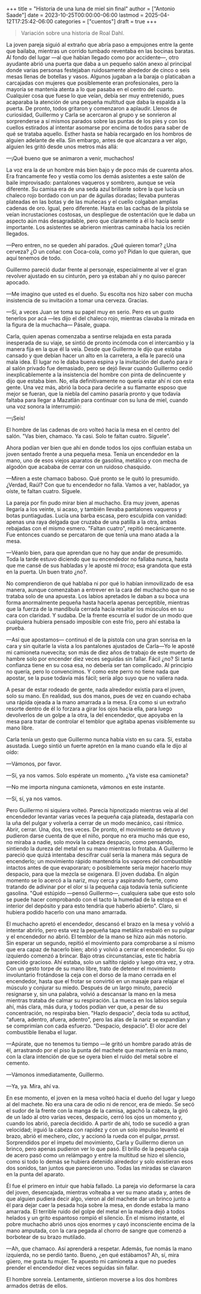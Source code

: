 +++
title = "Historia de una luna de miel sin final"
author = ["Antonio Saade"]
date = 2023-10-25T00:00:00-06:00
lastmod = 2025-04-12T17:25:42-06:00
categories = ["cuentos"]
draft = true
+++

> Variación sobre una historia de Roal Dahl.

La joven pareja siguió al extraño que abría paso a empujones entre la gente que bailaba, mientras un corrido tumbado reventaba en las bocinas baratas. Al fondo del lugar —al que habían llegado como por accidente—, otro ayudante abrió una puerta que daba a un pequeño salón anexo al principal donde varias personas festejaban ruidosamente alrededor de cinco o seis mesas llenas de botellas y vasos. Algunos jugaban a la baraja o platicaban a carcajadas con mujeres que posiblemente eran profesionales, pero la mayoría se mantenía atenta a lo que pasaba en el centro del cuarto. Cualquier cosa que fuese lo que veían, debía ser muy entretenido, pues acaparaba la atención de una pequeña multitud que daba la espalda a la puerta. De pronto, todos gritaron y comenzaron a aplaudir. Llenos de curiosidad, Guillermo y Carla se acercaron al grupo y se sonrieron al sorprenderse a sí mismos parados sobre las puntas de los pies y con los cuellos estirados al intentar asomarse por encima de todos para saber de qué se trataba aquello. Esther hasta se había recargado en los hombros de alguien adelante de ella. Sin embargo, antes de que alcanzara a ver algo, alguien les gritó desde unos metros más allá:

—¡Qué bueno que se animaron a venir, muchachos!

La voz era la de un hombre más bien bajo y de poco más de cuarenta años. Era francamente feo y vestía como los demás asistentes a este salón de baile improvisado: pantalones vaqueros y sombrero, aunque se veía diferente. Su camisa era de una seda azul brillante sobre la que lucía un chaleco rojo bordado con un par de águilas doradas; llevaba punteras plateadas en las botas y de las muñecas y el cuello colgaban amplias cadenas de oro. Igual, pero diferente. Hasta en las cachas de la pistola se veían incrustaciones costosas, un despliegue de ostentación que le daba un aspecto aún más desagradable, pero que claramente a él lo hacía sentir importante. Los asistentes se abrieron mientras caminaba hacia los recién llegados.

—Pero entren, no se queden ahí parados. ¿Qué quieren tomar? ¿Una cerveza? ¿O un coñac con Coca-cola, como yo? Pidan lo que quieran, que aquí tenemos de todo.

Guillermo pareció dudar frente al personaje, especialmente al ver el gran revolver ajustado en su cinturón, pero ya estaban ahí y no quiso parecer apocado.

—Me imagino que usted es el dueño. Su escolta nos hizo saber con mucha insistencia de su invitación a tomar una cerveza. Gracias.

—Sí, a veces Juan se toma su papel muy en serio. Pero es un gusto tenerlos por acá —les dijo el del chaleco rojo, mientras clavaba la mirada en la figura de la muchacha— Pásale, guapa.

Carla, quien apenas comenzaba a sentirse relajada en esta parada inesperada de su viaje, se sintió de pronto incómoda con el intercambio y la manera fija en la que él la veía. Desde que Guillermo le dijo que estaba cansado y que debían hacer un alto en la carretera, a ella le pareció una mala idea. El lugar no le daba buena espina y la invitación del dueño para ir al salón privado fue demasiado, pero se dejó llevar cuando Guillermo cedió inexplicablemente a la insistencia del hombre con pinta de delincuente y dijo que estaba bien. No, ella definitivamente no quería estar ahí ni con esta gente. Una vez más, abrió la boca para decirle a su flamante esposo que mejor se fueran, que la niebla del camino pasaría pronto y que todavía faltaba para llegar a Mazatlán para continuar con su luna de miel, cuando una voz sonora la interrumpió:

—¡Seis!

El hombre de las cadenas de oro volteó hacia la mesa en el centro del salón. "Vas bien, chamaco. Ya casi. Solo te faltan cuatro. Síguele".

Ahora podían ver bien que ahí en donde todos los ojos confluían estaba un joven sentado frente a una pequeña mesa. Tenía un encendedor en la mano, uno de esos viejos aparatos de gasolina, metálico y con mecha de algodón que acababa de cerrar con un ruidoso chasquido.

—Miren a este chamaco baboso. Qué pronto se le quitó lo presumido. ¿Verdad, Raúl? Con que tu encendedor no falla. Vamos a ver, hablador, ya oíste, te faltan cuatro. Síguele.

La pareja por fin pudo mirar bien al muchacho. Era muy joven, apenas llegaría a los veinte, si acaso, y también llevaba pantalones vaqueros y botas puntiagudas. Lucía una barba escasa, pero esculpida con vanidad: apenas una raya delgada que cruzaba de una patilla a la otra, ambas rebajadas con el mismo esmero. "Faltan cuatro", repitió mecánicamente. Fue entonces cuando se percataron de que tenía una mano atada a la mesa.

—Véanlo bien, para que aprendan que no hay que andar de presumido. Toda la tarde estuvo diciendo que su encendedor no fallaba nunca, hasta que me cansé de sus habladas y le aposté mi _troca_; esa grandota que está en la puerta. Un buen trato ¿no?.

No comprendieron de qué hablaba ni por qué lo habían inmovilizado de esa manera, aunque comenzaban a entrever en la cara del muchacho que no se trataba solo de una apuesta. Los labios apretados le daban a su boca una forma anormalmente pequeña hasta hacerla apenas perceptible, mientras que la fuerza de la mandíbula cerrada hacía resaltar los músculos en su cara con claridad. Y sudaba. De la frente escurría el sudor de un modo que cualquiera hubiera pensado imposible con este frío, pero ahí estaba la prueba.

—Así que apostamos— continuó el de la pistola con una gran sonrisa en la cara y sin quitarle la vista a los pantalones ajustados de Carla—Yo le aposté mi camioneta nuevecita; son más de diez años de trabajo de este muerto de hambre solo por encender diez veces seguidas sin fallar. Fácil ¿no? Si tanta confianza tiene en su cosa esa, no debería ser tan complicado. Al principio no quería, pero lo convencimos. Y como este perro no tiene nada que apostar, se la puse todavía más fácil; sería algo suyo que no valiera nada.

A pesar de estar rodeado de gente, nada alrededor existía para el joven, solo su mano. En realidad, sus dos manos, pues de vez en cuando echaba una rápida ojeada a la mano amarrada a la mesa. Era como si un extraño resorte dentro de él lo forzara a girar los ojos hacia ella, para luego devolverlos de un golpe a la otra, la del encendedor, que apoyaba en la mesa para tratar de controlar el temblor que  agitaba apenas visiblemente su mano libre.

Carla tenía un gesto que Guillermo nunca había visto en su cara. Sí, estaba asustada. Luego sintió un fuerte apretón en la mano cuando ella le dijo al oído:

—Vámonos, por favor.

—Sí, ya nos vamos. Solo espérate un momento. ¿Ya viste esa camioneta?

—No me importa ninguna camioneta, vámonos en este instante.

—Sí, sí, ya nos vamos.

Pero Guillermo ni siquiera volteó. Parecía hipnotizado mientras veía al del encendedor levantar varias veces la pequeña caja plateada, destaparla con la uña del pulgar y volverla a cerrar de un modo mecánico, casi rítmico. Abrir, cerrar. Una, dos, tres veces. De pronto, el movimiento se detuvo y  pudieron darse cuenta de que el niño, porque no era mucho más que eso, no miraba a nadie, solo movía la cabeza despacio, como pensando, sintiendo la dureza del metal en su mano mientras lo frotaba. A Guillermo le pareció que quizá intentaba descifrar cuál sería la manera más segura de encenderlo; un movimiento rápido mantendría los vapores del combustible intactos antes de que evaporaran; o posiblemente sería mejor hacerlo muy despacio, para que la mezcla se oxigenara. El joven dudaba. En algún momento se lo acercó a la nariz, muy cerca y aspirando fuerte, como tratando de adivinar por el olor si la pequeña caja todavía tenía suficiente  gasolina. "Qué estúpido —pensó Guillermo—, cualquiera sabe que esto solo se puede hacer comprobando con el tacto la humedad de la estopa en el interior del depósito y para esto tendría que haberlo abierto". Claro, si hubiera podido hacerlo con una mano amarrada.

El muchacho apretó el encendedor, descansó el brazo en la mesa y volvió a intentar abrirlo, pero esta vez la pequeña tapa metálica resbaló en su pulgar y el encendedor no abrió. El temblor de la mano se hizo aún más notorio. Sin esperar un segundo, repitió el movimiento para comprobarse a sí mismo que era capaz de hacerlo bien; abrió y volvió a cerrar el encendedor. Su ojo izquierdo comenzó a brincar. Bajo otras circunstancias, este tic habría parecido gracioso. Ahí estaba, solo un saltito rápido y luego otra vez, y otra. Con un gesto torpe de su mano libre, trato de detener el movimiento involuntario frotándose la ceja con el dorso de la mano cerrada en el encendedor, hasta que el frotar se convirtió en un masaje para relajar el músculo y conjurar su miedo. Después de un largo minuto, pareció resignarse y, sin una palabra, volvió a descansar la mano en la mesa mientras trataba de calmar su respiración. La mueca en los labios seguía ahí, más clara, más dura, y todos podían ver que, a pesar de su concentración, no respiraba bien. "Hazlo despacio", decía toda su actitud, "afuera, adentro, afuera, adentro", pero las alas de la nariz se expandían y se comprimían con cada esfuerzo. "Despacio, despacio". El olor acre del combustible llenaba el lugar.

—Apúrate, que no tenemos tu tiempo —le gritó un hombre parado atrás de él, arrastrando por el piso la punta del machete que mantenía en la mano, con la clara intención de que se oyera bien el ruido del metal sobre el cemento.

—Vámonos inmediatamente, Guillermo.

—Ya, ya. Mira, ahí va.

En ese momento, el joven en la mesa volteó hacia el dueño del lugar y luego al del machete. No era una cara de odio ni de rencor, era de miedo. Se secó el sudor de la frente con la manga de la camisa, agachó la cabeza, la giró de un lado al otro varias veces, despacio, cerró los ojos un momento y, cuando los abrió, parecía decidido. A partir de ahí, todo se sucedió a gran velocidad; irguió la cabeza con rapidez y con un solo impulso levantó el brazo, abrió el mechero, _clac_, y accionó la rueda con el pulgar, _prrsst_. Sorprendidos por el ímpetu del movimiento, Carla y Guillermo dieron un brinco, pero apenas pudieron ver lo que pasó. El brillo de la pequeña caja de acero pasó como un relámpago y entre la multitud se hizo el silencio, como si todo lo demás se hubiera detenido alrededor y solo existieran esos dos sonidos, tan juntos que parecieron uno. Todas las miradas se clavaron en la punta del aparato.

Él fue el primero en intuir que había fallado. La pareja vio deformarse la cara del joven, desencajada, mientras volteaba a ver su mano atada y, antes de que alguien pudiera decir algo, vieron al del machete dar un brinco junto a él para dejar caer la pesada hoja sobre la mesa, en donde estaba la mano amarrada. El terrible ruido del golpe del metal en la madera dejó a todos helados y un grito espantoso rompió el silencio. En el mismo instante, el pobre muchacho abrió unos ojos enormes y cayó inconsciente encima de la mano amputada, con la cara pegada al chorro de sangre que comenzó a borbotear de su brazo mutilado.

—Ah, que chamaco. Así aprenderá a respetar. Además, fue nomás la mano izquierda, no se perdió tanto. Bueno, ¿en qué estábamos? Ah, sí, mira güero, me gusta tu mujer. Te apuesto mi camioneta a que no puedes prender el encendedor diez veces seguidas sin fallar.

El hombre sonreía. Lentamente, sintieron moverse a los dos hombres armados detrás de ellos.
